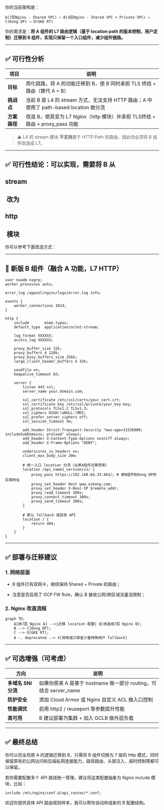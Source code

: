 你的当前架构是：

```
A(7层Nginx - Shared VPC) → B(4层Nginx - Shared VPC + Private VPC) → C(Kong DP) → D(GKE RT)
```

你的需求是：**将 A 组件的 L7 路由逻辑（基于 location path 的版本控制、用户定制）迁移到 B 组件，实现只保留一个入口组件，减少组件链路。**

---

## **✅ 可行性分析**

|**项目**|**说明**|
|---|---|
|**目标**|简化链路，将 A 的功能迁移到 B，使 B 同时承担 TLS 终结 + 路由（替代 A + B）|
|**挑战点**|当前 B 是 L4 的 stream 方式，无法支持 HTTP 路由；A 中使用了 path-based location 做分流|
|**方案路径**|改造 B，使其变为 L7 Nginx（http 模块）并承担 TLS终结 + 路由 + proxy_pass 功能|

> ⚠️ L4 的 stream 模块 **不支持**基于 HTTP Path 的路由，因此你必须将 B 组件改造成 L7。

---

## **✅ 可行性结论：可以实现，需要将 B 从** 

## **stream**

##  **改为** 

## **http**

##  **模块**

  

你可以参考下面改造方式：

---

## **🔧 新版 B 组件（融合 A 功能，L7 HTTP）**

```
user nxadm nxgrp;
worker_processes auto;

error_log /appvol/nginx/logs/error.log info;

events {
    worker_connections 1024;
}

http {
    include       mime.types;
    default_type  application/octet-stream;

    log_format XXXXXX;
    access_log XXXXXX;

    proxy_buffer_size 32k;
    proxy_buffers 4 128k;
    proxy_busy_buffers_size 256k;
    large_client_header_buffers 4 32k;

    sendfile on;
    keepalive_timeout 65;

    server {
        listen 443 ssl;
        server_name your.domain.com;

        ssl_certificate /etc/ssl/certs/your_cert.crt;
        ssl_certificate_key /etc/ssl/private/your_key.key;
        ssl_protocols TLSv1.2 TLSv1.3;
        ssl_ciphers HIGH:!aNULL:!MD5;
        ssl_prefer_server_ciphers off;
        ssl_session_timeout 5m;

        add_header Strict-Transport-Security "max-age=31536000; includeSubDomains; preload" always;
        add_header X-Content-Type-Options nosniff always;
        add_header X-Frame-Options "DENY";

        underscores_in_headers on;
        client_max_body_size 20m;

        # 统一入口 location 分流（从原A组件迁移而来）
        location /api_name1_version/v1/ {
            proxy_pass https://192.168.64.33:443/; # 原B组件到Kong DP的后端地址
            proxy_set_header Host www.aibang.com;
            proxy_set_header X-Real-IP $remote_addr;
            proxy_read_timeout 300s;
            proxy_connect_timeout 300s;
            proxy_send_timeout 300s;
        }

        # 默认 fallback 或其他 API
        location / {
            return 404;
        }
    }
}
```

---

## **✅ 部署与迁移建议**

  

### **1. 网络层面**

- B 组件已有双网卡，继续保持 Shared + Private 的路由；
    
- 注意是否启用了 GCP FW Rule，确认 B 接收公网/跨区域流量没限制；
    

  

### **2. Nginx 改造流程**

```mermaid
graph TD;
    A[原7层 Nginx A] -->|迁移 location 配置| B[改造成7层 Nginx B];
    B --> C[Kong DP];
    C --> D[GKE RT];
    A -. deprecated .-> X[停用或只保留少量特殊用户 fallback]
```

---

## **✅ 可选增强（可考虑）**

|**方向**|**说明**|
|---|---|
|**多域名 SNI 分流**|如果你原来 A 是基于 hostname 做一部分 routing，可结合 server_name|
|**防护安全**|添加 Cloud Armor 或 Nginx 自定义 ACL 做入口控制|
|**性能调优**|启用 http2 / reuseport 等参数提升性能|
|**高可用**|B 建议部署为集群 + 加入 GCLB 做外层负载|

---

## **✅ 最终总结**

  

你可以完全将原 A 的逻辑迁移到 B，只需将 B 组件切换为 7 层的 http 模式，同时保留原有的公网访问和后端私网连接能力，路径路由、头部注入、超时控制等都可以保留。

  

若你需要配置多个 API 路径统一管理，建议将这类配置抽象为 Nginx include 模块，比如：

```
include /etc/nginx/conf.d/api_routes/*.conf;
```

欢迎你提供具体 API 路由规则样本，我可以帮你自动转成新的 B 配置结构。